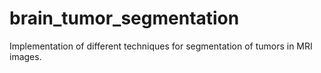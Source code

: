 # brain_tumor_segmentation
Implementation of different techniques for segmentation of tumors in MRI images.
